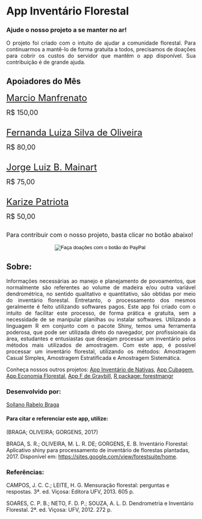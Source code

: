 # App Inventário Florestal

### Ajude o nosso projeto a se manter no ar!

<div style="text-align:justify">
O projeto foi criado com o intuito de ajudar a comunidade florestal. Para continuarmos a mantê-lo de forma gratuita a todos,
precisamos de doações para cobrir os custos do servidor que mantêm o app disponível. Sua contribuição é de grande ajuda.
</div>


## Apoiadores do Mês 

<div><p style="float:left;">

<p><font size="5"><a href="https://www.linkedin.com/in/marcio-manfrenato-80032ba6/">Marcio Manfrenato</a></font></p>
  
<p><font size="4"> R$ 150,00 </font></p>
      
        
</div>
        
<div style="clear: left;"></div>

<div><p style="float:left;">
 
<p><font size="5"><a href="https://www.linkedin.com/in/fernanda-luiza-silva-de-oliveira-0a3bbb43/">Fernanda Luiza Silva de Oliveira</a></font></p>
        
<p><font size="4"> R$ 80,00</font></p>
      
</div>
        
<div style="clear: left;"></div>


<div><p style="float:left;">
  
<p><font size="5"><a href="https://www.linkedin.com/in/jorge-luiz-b-mainart-15442866/">Jorge Luiz B. Mainart</a></font></p>
    
<p><font size="4"> R$ 75,00</font></p>
      
</div>
        
<div style="clear: left;"></div>

<div><p style="float:left;">
  
<p><font size="5"><a href="https://www.linkedin.com/in/karize-patriota-80927258/">Karize Patriota</a></font></p>
  
<p><font size="4"> R$ 50,00</font></p>
      
</div>
        
<div style="clear: left;"></div>

<p><font size="3">  Para contribuir com o nosso projeto, basta clicar no botão abaixo!</font></p>

<div style="text-align:center">
<form action="https://www.paypal.com/cgi-bin/webscr" method="post" target="_top">
<input type="hidden" name="cmd" value="_s-xclick" />
<input type="hidden" name="hosted_button_id" value="JVF7VGRMANRC6" />
<input type="image" src="https://www.paypalobjects.com/pt_BR/BR/i/btn/btn_donateCC_LG.gif" border="0" name="submit" title="PayPal - The safer, easier way to pay online!" alt="Faça doações com o botão do PayPal" />
<img alt="" border="0" src="https://www.paypal.com/pt_BR/i/scr/pixel.gif" width="1" height="1" />
</form>
</div>

## Sobre:
<div style="text-align:justify">
Informações necessárias ao manejo e planejamento de povoamentos, que normalmente são referentes ao volume de madeira e/ou outra variável dendrométrica, no sentido qualitativo e quantitativo, são obtidas por meio do inventário florestal. 
Entretanto, o processamento dos mesmos geralmente é feito utilizando softwares pagos. Este app foi criado com o intuito de facilitar este processo, de forma prática e gratuita, sem a necessidade de se manipular planilhas ou instalar softwares. Utilizando a linguagem R em conjunto com o pacote Shiny, temos uma ferramenta poderosa, que pode ser utilizada direto do navegador, por profissionais da área, estudantes e entusiastas que desejam processar um inventário pelos métodos mais utilizados de amostragem. 
Com este app, é possível processar um inventário florestal, utilizando os métodos: Amostragem Casual Simples, Amostragem Estratificada e Amostragem Sistemática.
</div>

Conheça nossos outros projetos:
[App Inventário de Nativas](http://52.87.251.141/shiny/nativas_app/),
[App Cubagem](http://52.87.251.141/shiny/cubagem_app/),
[App Economia Florestal](http://52.87.251.141/shiny/forest_economy_app/),
[App F de Graybill](http://52.87.251.141/shiny/graybill_app/),
[R package: forestmangr](https://github.com/sollano/forestmangr#readme)


### Desenvolvido por:
[Sollano Rabelo Braga](https://www.linkedin.com/in/sollano/ "LinkedIn")


#### Para citar e referenciar este app, utilize:

(BRAGA; OLIVEIRA; GORGENS, 2017)

BRAGA, S. R.; OLIVEIRA, M. L. R. DE; GORGENS, E. B. Inventário Florestal: Aplicativo shiny para processamento de inventário de florestas plantadas, 2017. Disponível em: <https://sites.google.com/view/forestsuite/home>.


### Referências:

CAMPOS, J. C. C.; LEITE, H. G. Mensuração florestal: perguntas e respostas. 3ª. ed. Viçosa: Editora UFV, 2013. 605 p.

SOARES, C. P. B.; NETO, F. D. P.; SOUZA, A. L. D. Dendrometria e Inventário Florestal. 2ª. ed. Viçosa: UFV, 2012. 272 p.
